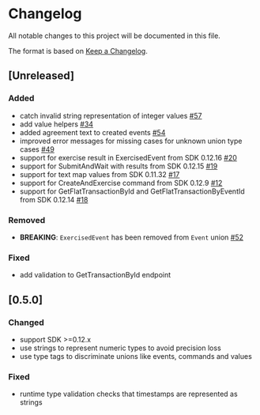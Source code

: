 # Changelog
All notable changes to this project will be documented in this file.

The format is based on [Keep a Changelog](https://keepachangelog.com/en/1.0.0/).

## [Unreleased]
### Added
- catch invalid string representation of integer values [#57](https://github.com/digital-asset/daml-js/issues/57)
- add value helpers [#34](https://github.com/digital-asset/daml-js/issues/34)
- added agreement text to created events [#54](https://github.com/digital-asset/daml-js/issues/54)
- improved error messages for missing cases for unknown union type cases [#49](https://github.com/digital-asset/daml-js/issues/49)
- support for exercise result in ExercisedEvent from SDK 0.12.16 [#20](https://github.com/digital-asset/daml-js/issues/20)
- support for SubmitAndWait with results from SDK 0.12.15 [#19](https://github.com/digital-asset/daml-js/issues/19)
- support for text map values from SDK 0.11.32 [#17](https://github.com/digital-asset/daml-js/issues/17)
- support for CreateAndExercise command from SDK 0.12.9 [#12](https://github.com/digital-asset/daml-js/issues/12)
- support for GetFlatTransactionById and GetFlatTransactionByEventId from SDK 0.12.14 [#18](https://github.com/digital-asset/daml-js/issues/18)

### Removed
- **BREAKING**: `ExercisedEvent` has been removed from `Event` union [#52](https://github.com/digital-asset/daml-js/issues/52)

### Fixed
- add validation to GetTransactionById endpoint

## [0.5.0]
### Changed
- support SDK >=0.12.x
- use strings to represent numeric types to avoid precision loss
- use type tags to discriminate unions like events, commands and values

### Fixed
- runtime type validation checks that timestamps are represented as strings


